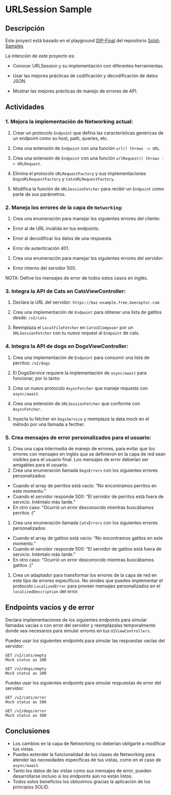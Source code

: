 # URLSession Sample

## Descripción

Este proyect está basado en el playground [DIP-Final](https://github.com/VictorUrielP/SOLID-Samples/tree/main/5.%20DIP/DIP-Final.playground) del repositorio [Solid-Samples](https://github.com/VictorUrielP/SOLID-Samples)

La intención de este proyecto es:

- Conocer URLSession y su implementación con diferentes herramientas.

- Usar las mejores prácticas de codificación y decodificación de datos JSON.

- Mostrar las mejores prácticas de manejo de errores de API.

## Actividades


### 1. Mejora la implementación de Networking actual:

1. Crear un protocolo `Endpoint` que defina las características genéricas de un endpoint como su host, path, queries, etc. 

1. Crea una extensión de `Endpoint` con una función `url() throws -> URL`.

1. Crea una extensión de `Endpoint` con una función `urlRequest() throws -> URLRequest`.

1. Elimina el protocolo `URLRequestFactory` y sus implementaciones `DogsURLRequestFactory` y `CatsURLRequestFactory`.

1. Modifica la función de `URLSessionFetcher` para recibir un `Endpoint` como parte de sus parámetros.

### 2. Maneja los errores de la capa de `Networking`:

1. Crea una enumeración para manejar los siguientes errores del cliente:
 * Error al de URL inválida en tus endpoints. 
 
 * Error al decodificar los datos de una respuesta.
 
 * Error de autenticación 401.
 
1. Crea una enumeración para manejar los siguientes errores del servidor:
 * Error interno del servidor 500.

NOTA: Define los mensajes de error de todos estos casos en inglés.

### 3. Integra la API de Cats en CatsViewController:

1. Declara la URL del servidor: `https://baz-example.free.beeceptor.com`.

1. Crea una implementación de `Endpoint` para obtener una lista de gatitos desde: `/v2/cats`

1. Reemplaza el `LocalFileFetcher` en `CatsUIComposer` por un `URLSessionFetcher` con tu nuevo request al `Endpoint` de cats.

### 4. Integra la API de dogs en DogsViewController:

1. Crea una implementación de `Endpoint` para consumir una lista de perritos: `/v2/dogs`

1. El DogsService requiere la implementación de `async/await` para funcionar, por lo tanto:

 1. Crea un nuevo protocolo `AsyncFetcher` que maneje requests con `async/await`.
 
 1. Crea una extensión de `URLSessionFetcher` que conforme con `AsyncFetcher`.
 
 1. Inyecta tu fetcher en `DogsService` y reemplaza la data mock en el método por una llamada a fecther.

### 5. Crea mensajes de error personalizados para el usuario:

1. Crea una capa intermedia de manejo de errores, para evitar que los errores con mensajes en inglés que se definieron en la capa de red sean visibles para el usuario final. Los mensajes de error deberían ser amigables para el usuario.
1. Crea una enumeración llamada `DogsErrors` con los siguientes errores personalizados:
 * Cuando el array de perritos está vacío: “No encontramos perritos en este momento.”
 * Cuando el servidor responde 500: “El servidor de perritos está fuera de servicio. Inténtalo más tarde.”
 * En otro caso: “Ocurrió un error desconocido mientras buscábamos perritos :(”
1. Crea una enumeración llamada `CatsErrors` con los siguientes errores personalizados:
 * Cuando el array de gatitos está vacío: “No encontramos gatitos en este momento.”
 * Cuando el servidor responde 500: “El servidor de gatitos está fuera de servicio. Inténtalo más tarde.”
 * En otro caso: “Ocurrió un error desconocido mientras buscábamos gatitos :(”

1. Crea un adaptador para transformar los errores de la capa de red en este tipo de errores específicos. No olvides que puedes implementar el protocolo `LocalizedError` para proveer mensajes personalizados en el `localizedDescription` del error.

## Endpoints vacíos y de error

Declara implementaciones de los siguientes endpoints para simular llamadas vacías o con error del servidor y reemplázalas temporalmente donde sea necesarios para simular errores en tus `UIViewControllers`.

Puedes usar los siguientes endpoints para simular las respuestas vacías del servidor:

```
GET /v2/cats/empty
Mock status as 200

GET /v2/dogs/empty
Mock status as 200
```
Puedes usar los siguientes endpoints para simular respuestas de error del servidor:

```
GET /v2/cats/error
Mock status as 500

GET /v2/dogs/error
Mock status as 500
```

## Conclusiones

* Los cambios en la capa de Networking no deberían obligarte a modificar tus vistas.
* Puedes extender la funcionalidad de tus clases de Networking para atender las necesidades específicas de tus vistas, como en el caso de `async/await`.
* Tanto los datos de las vistas como sus mensajes de error, pueden desarrollarse incluso si los endpoints aún no están listos.
* Todos estos beneficios los obtuvimos gracias la aplicación de los principios SOLID.
